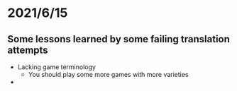 # 2021/6/15
## Some lessons learned by some failing translation attempts
- Lacking game terminology
  - You should play some more games with more varieties
- 